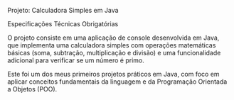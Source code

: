 Projeto: Calculadora Simples em Java

Especificações Técnicas Obrigatórias

O projeto consiste em uma aplicação de console desenvolvida em Java, que implementa uma calculadora simples com operações matemáticas básicas (soma, subtração, multiplicação e divisão) e uma funcionalidade adicional para verificar se um número é primo.

Este foi um dos meus primeiros projetos práticos em Java, com foco em aplicar conceitos fundamentais da linguagem e da Programação Orientada a Objetos (POO).
